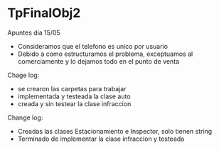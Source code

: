# TpFinalObj2

Apuntes dia 15/05 

- Consideramos que el telefono es unico por usuario
- Debido a como estructuramos el problema, exceptuamos al comerciamente y lo dejamos todo en el punto de venta

Chage log:

 - se crearon las carpetas para trabajar
 - implementada y testeada la clase auto
 - creada y sin testear la clase infraccion

 Change log:

 - Creadas las clases Estacionamiento e Inspector, solo tienen string
 - Terminado de implementar la clase infraccion y testeada
